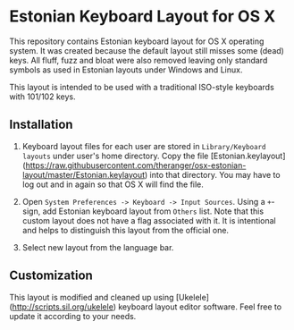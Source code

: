 # Estonian Keyboard Layout for OS X
This repository contains Estonian keyboard layout for OS X operating system. It was created because the default layout still misses some (dead) keys. All fluff, fuzz and bloat were also removed leaving only standard symbols as used in Estonian layouts under Windows and Linux.

This layout is intended to be used with a traditional ISO-style keyboards with 101/102 keys.

## Installation
1. Keyboard layout files for each user are stored in `Library/Keyboard layouts` under user's home directory. Copy the file [Estonian.keylayout] (https://raw.githubusercontent.com/theranger/osx-estonian-layout/master/Estonian.keylayout) into that directory. You may have to log out and in again so that OS X will find the file.

2. Open `System Preferences -> Keyboard -> Input Sources`. Using a `+`-sign, add Estonian keyboard layout from `Others` list. Note that this custom layout does not have a flag associated with it. It is intentional and helps to distinguish this layout from the official one.

3. Select new layout from the language bar.

## Customization
This layout is modified and cleaned up using [Ukelele] (http://scripts.sil.org/ukelele) keyboard layout editor software. Feel free to update it according to your needs.
